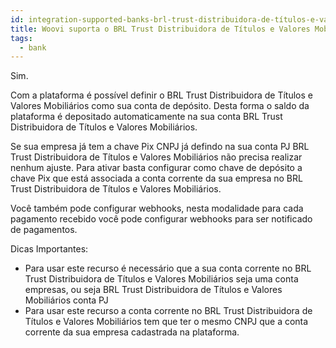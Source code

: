 ```yaml
---
id: integration-supported-banks-brl-trust-distribuidora-de-títulos-e-valores-mobiliários
title: Woovi suporta o BRL Trust Distribuidora de Títulos e Valores Mobiliários ?
tags:
  - bank
---
```


Sim.

Com a plataforma é possível definir o BRL Trust Distribuidora de Títulos e Valores Mobiliários como sua conta de depósito. Desta forma o saldo da plataforma é depositado automaticamente na sua conta BRL Trust Distribuidora de Títulos e Valores Mobiliários.

Se sua empresa já tem a chave Pix CNPJ já defindo na sua conta PJ BRL Trust Distribuidora de Títulos e Valores Mobiliários não precisa realizar nenhum ajuste. Para ativar basta configurar como chave de depósito a chave Pix que está associada a conta corrente da sua empresa no BRL Trust Distribuidora de Títulos e Valores Mobiliários.

Você também pode configurar webhooks, nesta modalidade para cada pagamento recebido você pode configurar webhooks para ser notificado de pagamentos.

Dicas Importantes:

- Para usar este recurso é necessário que a sua conta corrente no BRL Trust Distribuidora de Títulos e Valores Mobiliários seja uma conta empresas, ou seja BRL Trust Distribuidora de Títulos e Valores Mobiliários conta PJ
- Para usar este recurso a conta corrente no BRL Trust Distribuidora de Títulos e Valores Mobiliários tem que ter o mesmo CNPJ que a conta corrente da sua empresa cadastrada na plataforma.
